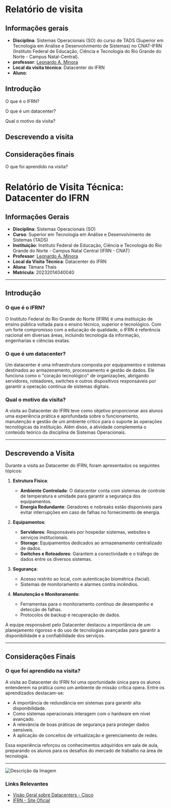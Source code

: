 # Relatório de visita

## Informações gerais
- **Disciplina**: Sistemas Operacionais (SO) do curso de TADS (Superior em Tecnologia em Análise e Desenvolvimento de Sistemas) no CNAT-IFRN (Instituto Federal de Educação, Ciência e Tecnologia do Rio Grande do Norte - Campus Natal-Central).
- **professor**: [Leonardo A. Minora](https://github.com/leonardo-minora)
- **Local da visita técnica**: Datacenter do IFRN
- **Aluno**: 

## Introdução
O que é o IFRN?

O que é um datacenter?

Qual o motivo da visita?

## Descrevendo a visita


## Considerações finais
O que foi aprendido na visita?

# Relatório de Visita Técnica: Datacenter do IFRN

## Informações Gerais
- **Disciplina**: Sistemas Operacionais (SO)  
- **Curso**: Superior em Tecnologia em Análise e Desenvolvimento de Sistemas (TADS)  
- **Instituição**: Instituto Federal de Educação, Ciência e Tecnologia do Rio Grande do Norte - Campus Natal Central (IFRN - CNAT)  
- **Professor**: [Leonardo A. Minora](https://github.com/leonardo-minora)  
- **Local da Visita Técnica**: Datacenter do IFRN  
- **Aluna**: Tâmara Thais
- **Matrícula**: 20232014040040 

---

## Introdução

### O que é o IFRN?
O Instituto Federal do Rio Grande do Norte (IFRN) é uma instituição de ensino pública voltada para o ensino técnico, superior e tecnológico. Com um forte compromisso com a educação de qualidade, o IFRN é referência nacional em diversas áreas, incluindo tecnologia da informação, engenharias e ciências exatas.

### O que é um datacenter?
Um datacenter é uma infraestrutura composta por equipamentos e sistemas destinados ao armazenamento, processamento e gestão de dados. Ele funciona como o "coração tecnológico" de organizações, abrigando servidores, roteadores, switches e outros dispositivos responsáveis por garantir a operação contínua de sistemas digitais.

### Qual o motivo da visita?
A visita ao Datacenter do IFRN teve como objetivo proporcionar aos alunos uma experiência prática e aprofundada sobre o funcionamento, manutenção e gestão de um ambiente crítico para o suporte às operações tecnológicas da instituição. Além disso, a atividade complementa o conteúdo teórico da disciplina de Sistemas Operacionais.

---

## Descrevendo a Visita

Durante a visita ao Datacenter do IFRN, foram apresentados os seguintes tópicos:

1. **Estrutura Física**:
   - **Ambiente Controlado**: O datacenter conta com sistemas de controle de temperatura e umidade para garantir a segurança dos equipamentos.
   - **Energia Redundante**: Geradores e nobreaks estão disponíveis para evitar interrupções em caso de falhas no fornecimento de energia.

2. **Equipamentos**:
   - **Servidores**: Responsáveis por hospedar sistemas, websites e serviços institucionais.
   - **Storage**: Equipamentos dedicados ao armazenamento centralizado de dados.
   - **Switches e Roteadores**: Garantem a conectividade e o tráfego de dados entre os diversos sistemas.

3. **Segurança**:
   - Acesso restrito ao local, com autenticação biométrica (facial).
   - Sistemas de monitoramento e alarmes contra incêndios.

4. **Manutenção e Monitoramento**:
   - Ferramentas para o monitoramento contínuo de desempenho e detecção de falhas.
   - Protocolos de backup e recuperação de dados.

A equipe responsável pelo Datacenter destacou a importância de um planejamento rigoroso e do uso de tecnologias avançadas para garantir a disponibilidade e a confiabilidade dos serviços.

---

## Considerações Finais

### O que foi aprendido na visita?
A visita ao Datacenter do IFRN foi uma oportunidade única para os alunos entenderem na prática como um ambiente de missão crítica opera. Entre os aprendizados destacam-se:

- A importância de redundância em sistemas para garantir alta disponibilidade.
- Como sistemas operacionais interagem com o hardware em nível avançado.
- A relevância de boas práticas de segurança para proteger dados sensíveis.
- A aplicação de conceitos de virtualização e gerenciamento de redes.

Essa experiência reforçou os conhecimentos adquiridos em sala de aula, preparando os alunos para os desafios do mercado de trabalho na área de tecnologia.

---

![Descrição da Imagem](caminho/para/a/imagem.jpg)


### Links Relevantes
- [Visão Geral sobre Datacenters - Cisco](https://www.cisco.com/c/en/us/solutions/data-center-virtualization/what-is-a-data-center.html)
- [IFRN - Site Oficial](https://portal.ifrn.edu.br/)
